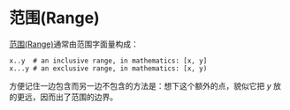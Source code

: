 # 范围(Range)

[范围(Range)](http://crystal-lang.org/api/Range.html)通常由范围字面量构成：

```crystal
x..y  # an inclusive range, in mathematics: [x, y]
x...y # an exclusive range, in mathematics: [x, y)
```

方便记住一边包含而另一边不包含的方法是：想下这个额外的点，貌似它把 *y* 放的更远，因而出了范围的边界。
